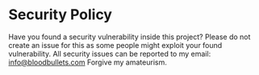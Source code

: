# Security Policy
Have you found a security vulnerability inside this project?
Please do not create an issue for this as some people might exploit your found vulnerability.
All security issues can be reported to my email: [info@bloodbullets.com](mailto:info@bloodbullets.com?subject=[GitHub]%20Bloodbullets%20security%20issue)
Forgive my amateurism.
